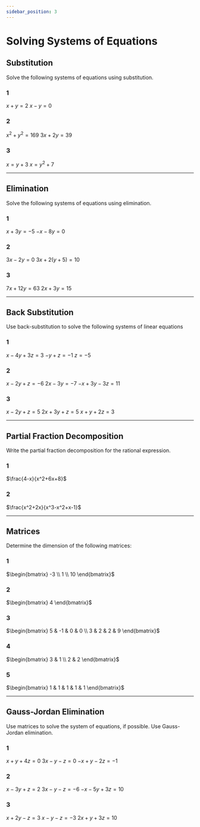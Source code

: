 ```yaml
---
sidebar_position: 3
---
```


# Solving Systems of Equations

## Substitution

Solve the following systems of equations using substitution.

### 1

$x+y=2$
$x-y=0$

### 2
$x^2+y^2=169$
$3x+2y=39$

### 3
$x=y+3$
$x=y^2+7$

---

## Elimination
Solve the following systems of equations using elimination.

### 1

$x+3y=-5$
$-x-8y=0$

### 2
$3x-2y=0$
$3x+2(y+5)=10$

### 3
$7x+12y=63$
$2x+3y=15$

---

## Back Substitution
Use back-substitution to solve the following systems of linear equations

### 1

$x-4y+3z=3$
$-y+z=-1$
$z=-5$

### 2
$x-2y+z=-6$
$2x-3y=-7$
$-x+3y-3z=11$

### 3
$x-2y+z=5$
$2x+3y+z=5$
$x+y+2z=3$

--- 

## Partial Fraction Decomposition
Write the partial fraction decomposition for the rational expression. 

### 1
$\frac{4-x}{x^2+6x+8}$

### 2
$\frac{x^2+2x}{x^3-x^2+x-1}$

--- 

## Matrices
Determine the dimension of the following matrices:

### 1
$\begin{bmatrix} -3 \\ 1 \\ 10 \end{bmatrix}$

### 2
$\begin{bmatrix} 4 \end{bmatrix}$

### 3
$\begin{bmatrix} 5 & -1 & 0 & 0 \\ 3 & 2 & 2 & 9 \end{bmatrix}$

### 4
$\begin{bmatrix} 3 & 1 \\ 2 & 2 \end{bmatrix}$

### 5
$\begin{bmatrix} 1 & 1 & 1 & 1 & 1 \end{bmatrix}$

--- 

## Gauss-Jordan Elimination
Use matrices to solve the system of equations, if possible. Use Gauss-Jordan elimination.

### 1
$x+y+4z=0$
$3x-y-z=0$
$-x+y-2z=-1$

### 2
$x-3y+z=2$
$3x-y-z=-6$
$-x-5y+3z=10$

### 3
$x+2y-z=3$
$x-y-z=-3$
$2x+y+3z=10$

